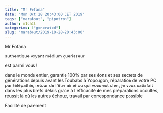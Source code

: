 ```yaml
---
title: "Mr Fofana"
date: "Mon Oct 28 20:43:00 CET 2019"
tags: ["marabout", "pipotron"]
author: m1ch3l
categories: ["generated"]
slug: "marabout/2019-10-28-20:43:00"
---
```


Mr Fofana

authentique voyant médium guerisseur

est parmi vous !

dans le monde entier, garantie 100% par ses dons et ses secrets de générations depuis avant les Toubabs à Yopougon, réparation de votre PC par télépathie, retour de l'être aimé ou qui vous est cher, je vous satisfait dans les plus brefs délais grace à l'efficacité de mes préparations occultes, réussit là où les autres échoue, travail par correspondance possible

Facilité de paiement
